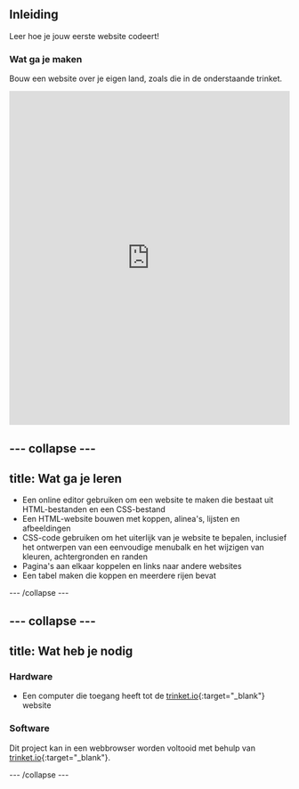 ## Inleiding

Leer hoe je jouw eerste website codeert!

### Wat ga je maken

Bouw een website over je eigen land, zoals die in de onderstaande trinket.

<div class="scratch-preview">
  <iframe src="https://trinket.io/embed/html/d4f701eb4d" width="100%" height="600" frameborder="0" marginwidth="0" marginheight="0" allowfullscreen></iframe>
</div>

--- collapse ---
---
title: Wat ga je leren
---

+ Een online editor gebruiken om een ​​website te maken die bestaat uit HTML-bestanden en een CSS-bestand
+ Een HTML-website bouwen met koppen, alinea's, lijsten en afbeeldingen
+ CSS-code gebruiken om het uiterlijk van je website te bepalen, inclusief het ontwerpen van een eenvoudige menubalk en het wijzigen van kleuren, achtergronden en randen
+ Pagina's aan elkaar koppelen en links naar andere websites
+ Een tabel maken die koppen en meerdere rijen bevat

--- /collapse ---

--- collapse ---
---
title: Wat heb je nodig
---

### Hardware

+ Een computer die toegang heeft tot de [trinket.io](https://trinket.io){:target="_blank"} website

### Software

Dit project kan in een webbrowser worden voltooid met behulp van [trinket.io](https://trinket.io){:target="_blank"}.

--- /collapse ---